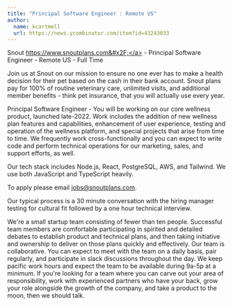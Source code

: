 ```yaml
---
title: "Principal Software Engineer : Remote US"
author:
  name: kcartmell
  url: https://news.ycombinator.com/item?id=43243033
---
```

Snout <a href="https:&#x2F;&#x2F;www.snoutplans.com&#x2F;" rel="nofollow">https:&#x2F;&#x2F;www.snoutplans.com&#x2F;</a> - Principal Software Engineer - Remote US - Full Time

Join us at Snout on our mission to ensure no one ever has to make a health decision for their pet based on the cash in their bank account. Snout plans pay for 100% of routine veterinary care, unlimited visits, and additional member benefits - think pet insurance, that you will actually use every year.

Principal Software Engineer -
You will be working on our core wellness product, launched late-2022. Work includes the addition of new wellness plan features and capabilities, enhancement of user experience, testing and operation of the wellness platform, and special projects that arise from time to time. We frequently work cross-functionally and you can expect to write code and perform technical operations for our marketing, sales, and support efforts, as well.

Our tech stack includes Node.js, React, PostgreSQL, AWS, and Tailwind. We use both JavaScript and TypeScript heavily.

To apply please email jobs@snoutplans.com.

Our typical process is a 30 minute conversation with the hiring manager testing for cultural fit followed by a one hour technical interview.

We&#x27;re a small startup team consisting of fewer than ten people. Successful team members are comfortable participating in spirited and detailed debates to establish product and technical plans, and then taking initiative and ownership to deliver on those plans quickly and effectively. Our team is collaborative. You can expect to meet with the team on a daily basis, pair regularly, and participate in slack discussions throughout the day. We keep pacific work hours and expect the team to be available during 9a-5p at a minimum. If you&#x27;re looking for a team where you can carve out your area of responsibility, work with experienced partners who have your back, grow your role alongside the growth of the company, and take a product to the moon, then we should talk.
<JobApplication />
